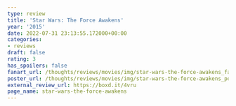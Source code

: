 ```yaml
---
type: review
title: 'Star Wars: The Force Awakens'
year: '2015'
date: 2022-07-31 23:13:55.172000+00:00
categories:
- reviews
draft: false
rating: 3
has_spoilers: false
fanart_url: /thoughts/reviews/movies/img/star-wars-the-force-awakens_fanart.png
poster_url: /thoughts/reviews/movies/img/star-wars-the-force-awakens_poster.png
external_review_url: https://boxd.it/4vru
page_name: star-wars-the-force-awakens
---
```


